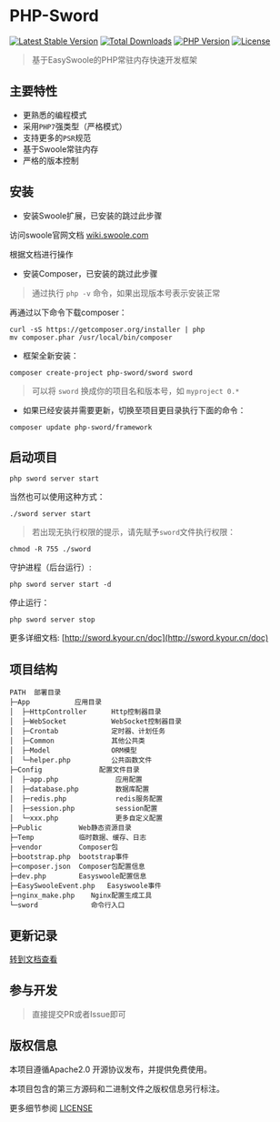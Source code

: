 # PHP-Sword

[![Latest Stable Version](https://poser.pugx.org/php-sword/sword/v)](//packagist.org/packages/php-sword/sword) [![Total Downloads](https://poser.pugx.org/php-sword/sword/downloads)](//packagist.org/packages/php-sword/sword) [![PHP Version](https://img.shields.io/badge/php-%3E%3D7.1-8892BF.svg)](http://www.php.net/) [![License](https://poser.pugx.org/php-sword/sword/license)](//packagist.org/packages/php-sword/sword)

> 基于EasySwoole的PHP常驻内存快速开发框架

## 主要特性

* 更熟悉的编程模式
* 采用`PHP7`强类型（严格模式）
* 支持更多的`PSR`规范
* 基于Swoole常驻内存
* 严格的版本控制

## 安装
- 安装Swoole扩展，已安装的跳过此步骤
  
访问swoole官网文档 
 [wiki.swoole.com](https://wiki.swoole.com/#/environment)

根据文档进行操作
  
- 安装Composer，已安装的跳过此步骤

>通过执行 `php -v` 命令，如果出现版本号表示安装正常

再通过以下命令下载composer：

```shell
curl -sS https://getcomposer.org/installer | php
mv composer.phar /usr/local/bin/composer
```

- 框架全新安装：
```shell
composer create-project php-sword/sword sword
```
> 可以将 `sword` 换成你的项目名和版本号，如 `myproject 0.*`

- 如果已经安装并需要更新，切换至项目更目录执行下面的命令：
```shell
composer update php-sword/framework
```

## 启动项目
```shell
php sword server start
```
当然也可以使用这种方式：
```shell
./sword server start
```
> 若出现无执行权限的提示，请先赋予`sword`文件执行权限：
```shell
chmod -R 755 ./sword
```

守护进程（后台运行）:
```shell
php sword server start -d
```

停止运行：
```shell
php sword server stop
```

更多详细文档: [http://sword.kyour.cn/doc](http://sword.kyour.cn/doc)

## 项目结构
```
PATH  部署目录
├─App           应用目录
│  ├─HttpController      Http控制器目录
│  ├─WebSocket           WebSocket控制器目录
│  ├─Crontab             定时器、计划任务
│  ├─Common              其他公共类
│  ├─Model               ORM模型
│  └─helper.php          公共函数文件
├─Config              配置文件目录
│  ├─app.php              应用配置
│  ├─database.php         数据库配置
│  ├─redis.php            redis服务配置
│  ├─session.php          session配置
│  └─xxx.php              更多自定义配置
├─Public         Web静态资源目录
├─Temp           临时数据、缓存、日志
├─vendor         Composer包
├─bootstrap.php  bootstrap事件
├─composer.json  Composer包配置信息
├─dev.php        Easyswoole配置信息
├─EasySwooleEvent.php   Easyswoole事件
├─nginx_make.php    Nginx配置生成工具
└─sword             命令行入口
```

## 更新记录

[转到文档查看](https://github.com/php-sword/sword/wiki/Update)

## 参与开发

> 直接提交PR或者Issue即可

## 版权信息

本项目遵循Apache2.0 开源协议发布，并提供免费使用。

本项目包含的第三方源码和二进制文件之版权信息另行标注。

更多细节参阅 [LICENSE](LICENSE)
